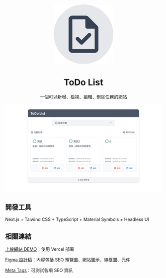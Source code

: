 <p align="center">
  <img src="https://github.com/TzuHanChen/todo-list/raw/main/app/icon.svg" alt="圖示" />
</p>

<h1 align="center">ToDo List</h1>

<p align="center">一個可以新增、檢視、編輯、刪除任務的網站</p>

![截圖](/public/screenshot.png)

## 開發工具

Next.js + Taiwind CSS + TypeScript + Material Symbols + Headless UI

## 相關連結

[上線網站 DEMO](https://todo-list-tzuhanchen.vercel.app)：使用 Vercel 部署

[Figma 設計稿](https://www.figma.com/design/qOMq50w0AbuaNXFSReg1df/ToDo-List?node-id=17-188&t=uXS0l8xv0dF2lkYW-1)：內容包括 SEO 預覽圖、網站圖示、線框圖、元件

[Meta Tags](https://metatags.io/?url=https%3A%2F%2Ftodo-list-tzuhanchen.vercel.app)：可測試各項 SEO 資訊
